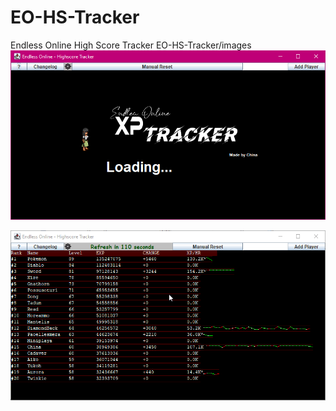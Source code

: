 # EO-HS-Tracker
 Endless Online High Score Tracker
EO-HS-Tracker/images
![alt text](https://github.com/Honorabl3/EO-HS-Tracker/blob/main/EO-HS-Tracker/images/picture1.png?raw=true)

![alt text](https://github.com/Honorabl3/EO-HS-Tracker/blob/main/EO-HS-Tracker/images/picture2.png?raw=true)
